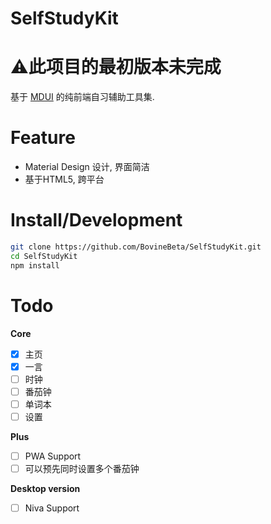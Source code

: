 # SelfStudyKit
# :warning:此项目的最初版本未完成
基于 [MDUI](https://github.com/zdhxiong/mdui) 的纯前端自习辅助工具集.

# Feature

- Material Design 设计, 界面简洁
- 基于HTML5, 跨平台

# Install/Development

~~~bash
git clone https://github.com/BovineBeta/SelfStudyKit.git
cd SelfStudyKit
npm install
~~~

# Todo
**Core**
- [x] 主页
- [x] 一言
- [ ] 时钟
- [ ] 番茄钟
- [ ] 单词本
- [ ] 设置

**Plus**
- [ ] PWA Support
- [ ] 可以预先同时设置多个番茄钟

**Desktop version**
- [ ] Niva Support